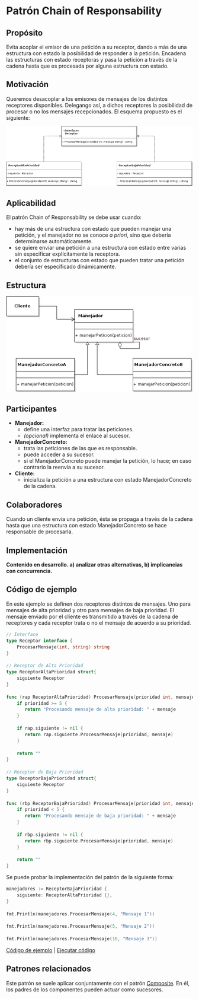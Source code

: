 # Patrón Chain of Responsability

## Propósito

Evita acoplar el emisor de una petición a su receptor, dando a más de una estructura con estado la posibilidad de responder a la petición. Encadena las estructuras con estado receptoras y pasa la petición a través de la cadena hasta que es procesada por alguna estructura con estado.

## Motivación

Queremos desacoplar a los emisores de mensajes de los distintos receptores disponibles. Delegango así, a dichos receptores la posibilidad de procesar o no los mensajes recepcionados. El esquema propuesto es el siguiente:

![](/assets/uml/ejemplos/chainofresponsability.png)

## Aplicabilidad

El patrón Chain of Responsability se debe usar cuando:

* hay más de una estructura con estado que pueden manejar una petición, y el manejador no se conoce _a priori_, sino que debería determinarse automáticamente.
* se quiere enviar una petición a una estructura con estado entre varias sin especificar explícitamente la receptora.
* el conjunto de estructuras con estado que pueden tratar una petición debería ser especificado dinámicamente.

## Estructura

![](/assets/uml/chainofresponsability.png)

## Participantes

* **Manejador:**
  * define una interfaz para tratar las peticiones.
  * _(opcional)_ implementa el enlace al sucesor.
* **ManejadorConcreto:**
  * trata las peticiones de las que es responsable.
  * puede acceder a su sucesor.
  * si el ManejadorConcreto puede manejar la petición, lo hace; en caso contrario la reenvía a su sucesor.
* **Cliente:**
  * inicializa la petición a una estructura con estado ManejadorConcreto de la cadena.

## Colaboradores

Cuando un cliente envía una petición, ésta se propaga a través de la cadena hasta que una estructura con estado ManejadorConcreto se hace responsable de procesarla.

## Implementación

**Contenido en desarrollo. a) analizar otras alternativas, b) implicancias con concurrencia.**

## Código de ejemplo

En este ejemplo se definen dos receptores distintos de mensajes. Uno para mensajes de alta prioridad y otro para mensajes de baja prioridad. El mensaje enviado por el cliente es transmitido a través de la cadena de receptores y cada receptor trata o no el mensaje de acuerdo a su prioridad.

```go
// Interface
type Receptor interface {
    ProcesarMensaje(int, string) string
}

// Receptor de Alta Prioridad
type ReceptorAltaPrioridad struct{
    siguiente Receptor
}

func (rap ReceptorAltaPrioridad) ProcesarMensaje(prioridad int, mensaje string) string {
    if prioridad >= 5 {
       return "Procesando mensaje de alta prioridad: " + mensaje
    }
    
    if rap.siguiente != nil {
       return rap.siguiente.ProcesarMensaje(prioridad, mensaje)
    }
    
    return ""
}

// Receptor de Baja Prioridad
type ReceptorBajaPrioridad struct{
    siguiente Receptor
}

func (rbp ReceptorBajaPrioridad) ProcesarMensaje(prioridad int, mensaje string) string {
    if prioridad < 5 {
       return "Procesando mensaje de baja prioridad: " + mensaje
    }
    
    if rbp.siguiente != nil {
       return rbp.siguiente.ProcesarMensaje(prioridad, mensaje)
    }
    
    return ""
}
```

Se puede probar la implementación del patrón de la siguiente forma:

```go
manejadores := ReceptorBajaPrioridad {
    siguiente: ReceptorAltaPrioridad {},
}

fmt.Println(manejadores.ProcesarMensaje(4, "Mensaje 1"))

fmt.Println(manejadores.ProcesarMensaje(5, "Mensaje 2"))

fmt.Println(manejadores.ProcesarMensaje(10, "Mensaje 3"))
```

[Código de ejemplo](https://github.com/danielspk/designpatternsingo/tree/master/patrones/comportamiento/chainofresponsability) | [Ejecutar código](https://play.golang.org/p/TnwdRltyBds)

## Patrones relacionados

Este patrón se suele aplicar conjuntamente con el patrón [Composite](/patrones/estructurales/composite.md). En él, los padres de los componentes pueden actuar como sucesores.
